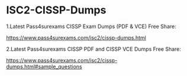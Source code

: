 # ISC2-CISSP-Dumps
1.Latest Pass4surexams CISSP Exam Dumps (PDF &amp; VCE) Free Share:  

https://www.pass4surexams.com/isc2/cissp-dumps.html

2.Latest Pass4surexams CISSP PDF and CISSP VCE Dumps Free Share:

https://www.pass4surexams.com/isc2/cissp-dumps.html#sample_questions
